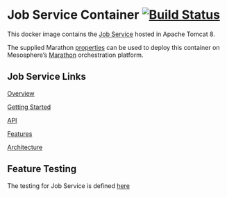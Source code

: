 # Job Service Container [![Build Status](http://cafbuilder.hpswlabs.hp.com:8080/buildStatus/icon?job=job-service)](http://cafbuilder.hpswlabs.hp.com:8080/job/job-service)

This docker image contains the [Job Service](https://github.hpe.com/caf/job-service) hosted in Apache Tomcat 8.

The supplied Marathon [properties](https://github.hpe.com/caf/chateau/blob/develop/services/job-service/properties.md) can be used to deploy this container on Mesosphere’s [Marathon](https://mesosphere.github.io/marathon/) orchestration platform.

## Job Service Links

[Overview](https://github.hpe.com/caf/job-service/blob/develop/job-service/docs/pages/en-us/Overview.md)

[Getting Started](https://github.hpe.com/caf/job-service/blob/develop/job-service/docs/pages/en-us/Getting-Started.md)

[API](https://github.hpe.com/caf/job-service/blob/develop/job-service/docs/pages/en-us/API.md)

[Features](https://github.hpe.com/caf/job-service/blob/develop/job-service/docs/pages/en-us/Features.md)

[Architecture](https://github.hpe.com/caf/job-service/blob/develop/job-service/docs/pages/en-us/Architecture.md)

## Feature Testing
The testing for Job Service is defined [here](../testcases)
